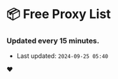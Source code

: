 # :package: Free Proxy List
### Updated every 15 minutes.

- Last updated: `2024-09-25 05:40`

:heart:

